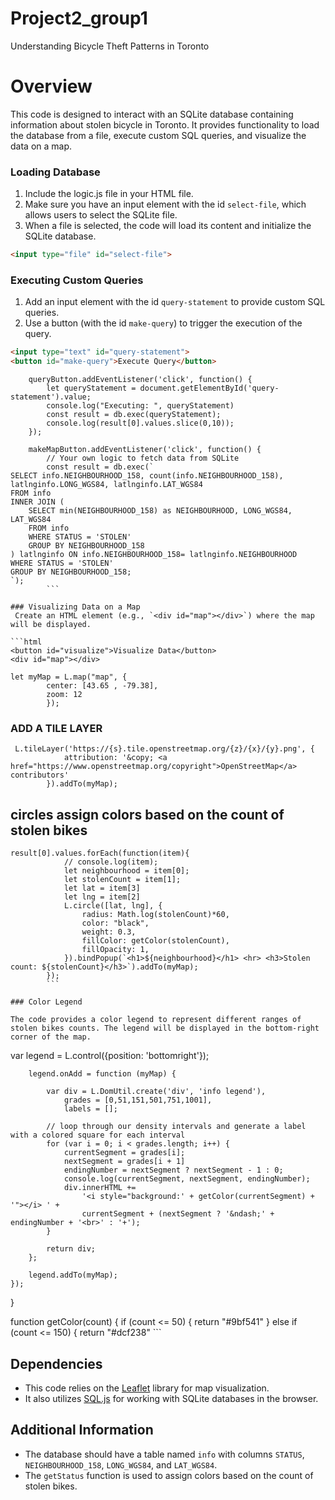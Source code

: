 # Project2_group1
Understanding Bicycle Theft Patterns in Toronto

# Overview
This code is designed to interact with an SQLite database containing information about stolen bicycle in Toronto. It provides functionality to load the database from a file, execute custom SQL queries, and visualize the data on a map.
### Loading Database

1. Include the logic.js file in your HTML file.
2. Make sure you have an input element with the id `select-file`, which allows users to select the SQLite file.
3. When a file is selected, the code will load its content and initialize the SQLite database.

```html
<input type="file" id="select-file">
```

### Executing Custom Queries

1. Add an input element with the id `query-statement` to provide custom SQL queries.
2. Use a button (with the id `make-query`) to trigger the execution of the query.

```html
<input type="text" id="query-statement">
<button id="make-query">Execute Query</button>
```
``` let queryButton = document.getElementById('make-query');
    queryButton.addEventListener('click', function() {
        let queryStatement = document.getElementById('query-statement').value;
        console.log("Executing: ", queryStatement)
        const result = db.exec(queryStatement);
        console.log(result[0].values.slice(0,10));
    });

```
```let makeMapButton = document.getElementById('visualize');
    makeMapButton.addEventListener('click', function() {
        // Your own logic to fetch data from SQLite
        const result = db.exec(`
SELECT info.NEIGHBOURHOOD_158, count(info.NEIGHBOURHOOD_158), latlnginfo.LONG_WGS84, latlnginfo.LAT_WGS84
FROM info
INNER JOIN (
    SELECT min(NEIGHBOURHOOD_158) as NEIGHBOURHOOD, LONG_WGS84, LAT_WGS84
    FROM info
    WHERE STATUS = 'STOLEN'
    GROUP BY NEIGHBOURHOOD_158
) latlnginfo ON info.NEIGHBOURHOOD_158= latlnginfo.NEIGHBOURHOOD
WHERE STATUS = 'STOLEN'
GROUP BY NEIGHBOURHOOD_158;
`);
        ```

### Visualizing Data on a Map
 Create an HTML element (e.g., `<div id="map"></div>`) where the map will be displayed.

```html
<button id="visualize">Visualize Data</button>
<div id="map"></div>
```
```
let myMap = L.map("map", {
        center: [43.65 , -79.38],
        zoom: 12
        });
```
### ADD A TILE LAYER
```
 L.tileLayer('https://{s}.tile.openstreetmap.org/{z}/{x}/{y}.png', {
            attribution: '&copy; <a href="https://www.openstreetmap.org/copyright">OpenStreetMap</a> contributors'
        }).addTo(myMap);
```
## circles assign colors based on the count of stolen bikes
```
result[0].values.forEach(function(item){
            // console.log(item);
            let neighbourhood = item[0];
            let stolenCount = item[1];
            let lat = item[3]
            let lng = item[2]
            L.circle([lat, lng], {
                radius: Math.log(stolenCount)*60,
                color: "black",
                weight: 0.3,
                fillColor: getColor(stolenCount),
                fillOpacity: 1,
            }).bindPopup(`<h1>${neighbourhood}</h1> <hr> <h3>Stolen count: ${stolenCount}</h3>`).addTo(myMap);
        });
        ```

### Color Legend

The code provides a color legend to represent different ranges of stolen bikes counts. The legend will be displayed in the bottom-right corner of the map.
```
var legend = L.control({position: 'bottomright'});

        legend.onAdd = function (myMap) {

            var div = L.DomUtil.create('div', 'info legend'),
                grades = [0,51,151,501,751,1001],
                labels = [];

            // loop through our density intervals and generate a label with a colored square for each interval
            for (var i = 0; i < grades.length; i++) {
                currentSegment = grades[i];
                nextSegment = grades[i + 1]
                endingNumber = nextSegment ? nextSegment - 1 : 0;
                console.log(currentSegment, nextSegment, endingNumber);
                div.innerHTML +=
                    '<i style="background:' + getColor(currentSegment) + '"></i> ' +
                    currentSegment + (nextSegment ? '&ndash;' + endingNumber + '<br>' : '+');
            }

            return div;
        };

        legend.addTo(myMap);
    });
}


function getColor(count) {
    if (count <= 50) {
        return "#9bf541"
    } else if (count <= 150) {
        return "#dcf238"
        ```

## Dependencies

- This code relies on the [Leaflet](https://leafletjs.com/) library for map visualization.
- It also utilizes [SQL.js](https://github.com/sql-js/sql.js) for working with SQLite databases in the browser.

## Additional Information

- The database should have a table named `info` with columns `STATUS`, `NEIGHBOURHOOD_158`, `LONG_WGS84`, and `LAT_WGS84`.
- The `getStatus` function is used to assign colors based on the count of stolen bikes.


